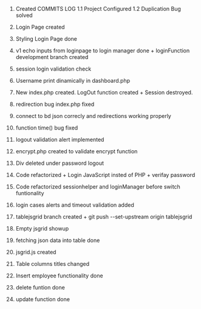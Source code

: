 1. Created COMMITS LOG
1.1 Project Configured
1.2 Duplication Bug solved

2. Login Page created
3. Styling Login Page done
4. v1 echo inputs from loginpage to login manager done + loginFunction development branch created
5. session login validation check
6. Username print dinamically in dashboard.php
7. New index.php created. LogOut function created + Session destroyed.
8. redirection bug index.php fixed
9. connect to bd json correcly and redirections working properly
10. function time() bug fixed
11. logout validation alert implemented
12. encrypt.php created to validate encrypt function
13. Div deleted under password logout
14. Code refactorized + Login JavaScript insted of PHP + verifay password
15. Code refactorized sessionhelper and loginManager before switch funtionality
16. login cases alerts and timeout validation added
17. tablejsgrid branch created + git push --set-upstream origin tablejsgrid
18. Empty jsgrid showup
19. fetching json data into table done
20. jsgrid.js created
21. Table columns titles changed
22. Insert employee functionality done
23. delete funtion done
24. update function done